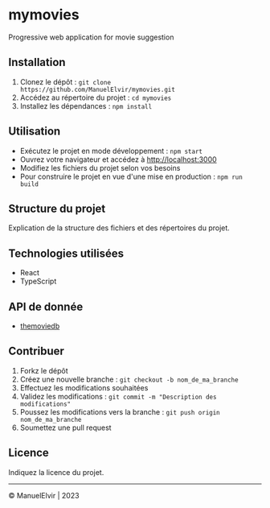 # mymovies

Progressive web application for movie suggestion

## Installation

1. Clonez le dépôt : `git clone https://github.com/ManuelElvir/mymovies.git`
2. Accédez au répertoire du projet : `cd mymovies`
3. Installez les dépendances : `npm install`

## Utilisation

- Exécutez le projet en mode développement : `npm start`
- Ouvrez votre navigateur et accédez à [http://localhost:3000](http://localhost:3000)
- Modifiez les fichiers du projet selon vos besoins
- Pour construire le projet en vue d'une mise en production : `npm run build`

## Structure du projet

Explication de la structure des fichiers et des répertoires du projet.

## Technologies utilisées

- React
- TypeScript

## API de donnée
- [themoviedb](https://developer.themoviedb.org/docs/getting-started)

## Contribuer

1. Forkz le dépôt
2. Créez une nouvelle branche : `git checkout -b nom_de_ma_branche`
3. Effectuez les modifications souhaitées
4. Validez les modifications : `git commit -m "Description des modifications"`
5. Poussez les modifications vers la branche : `git push origin nom_de_ma_branche`
6. Soumettez une pull request

## Licence

Indiquez la licence du projet.

---
© ManuelElvir | 2023
